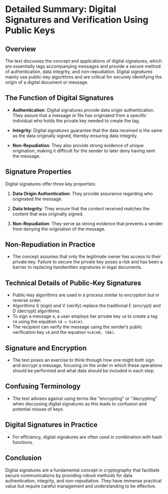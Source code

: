 # Detailed Summary: Digital Signatures and Verification Using Public Keys

## Overview
The text discusses the concept and applications of digital signatures, which are essentially tags accompanying messages and provide a secure method of authentication, data integrity, and non-repudiation. Digital signatures mainly use public-key algorithms and are critical for securely identifying the origin of a digital document or message.

## The Function of Digital Signatures
- **Authentication**: Digital signatures provide data origin authentication. They assure that a message or file has originated from a specific individual who holds the private key needed to create the tag.

- **Integrity**: Digital signatures guarantee that the data received is the same as the data originally signed, thereby ensuring data integrity.

- **Non-Repudiation**: They also provide strong evidence of unique origination, making it difficult for the sender to later deny having sent the message.

## Signature Properties
Digital signatures offer three key properties:

1. **Data Origin Authentication**: They provide assurance regarding who originated the message.

2. **Data Integrity**: They ensure that the content received matches the content that was originally signed.

3. **Non-Repudiation**: They serve as strong evidence that prevents a sender from denying the origination of the message.

## Non-Repudiation in Practice
- The concept assumes that only the legitimate owner has access to their private key. Failure to secure the private key poses a risk and has been a barrier to replacing handwritten signatures in legal documents.

## Technical Details of Public-Key Signatures
- Public-key algorithms are used in a process similar to encryption but in reverse order.
- Algorithms S (sign) and V (verify) replace the traditional E (encrypt) and D (decrypt) algorithms.
- To sign a message `m`, a user employs her private key `sA` to create a tag `tA` using the equation `tA = SsA(m)`.
- The recipient can verify the message using the sender’s public verification key `vA` and the equation `VvA(m0, t0A)`.

## Signature and Encryption
- The text poses an exercise to think through how one might both sign and encrypt a message, focusing on the order in which these operations should be performed and what data should be included in each step.

## Confusing Terminology
- The text advises against using terms like "encrypting" or "decrypting" when discussing digital signatures as this leads to confusion and potential misuse of keys.

## Digital Signatures in Practice
- For efficiency, digital signatures are often used in combination with hash functions.

## Conclusion
Digital signatures are a fundamental concept in cryptography that facilitate secure communications by providing robust methods for data authentication, integrity, and non-repudiation. They have immense practical value but require careful management and understanding to be effective.